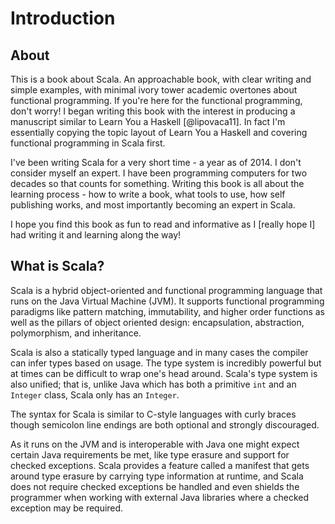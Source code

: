 # Introduction

## About

This is a book about Scala. An approachable book, with clear writing and simple examples, with minimal ivory tower academic overtones about functional programming. If you're here for the functional programming, don't worry! I began writing this book with the interest in producing a manuscript similar to Learn You a Haskell [@lipovaca11]. In fact I'm essentially copying the topic layout of Learn You a Haskell and covering functional programming in Scala first.

I've been writing Scala for a very short time - a year as of 2014. I don't consider myself an expert. I have been programming computers for two decades so that counts for something. Writing this book is all about the learning process - how to write a book, what tools to use, how self publishing works, and most importantly becoming an expert in Scala.

I hope you find this book as fun to read and informative as I [really hope I] had writing it and learning along the way!

## What is Scala?

Scala is a hybrid object-oriented and functional programming language that runs on the Java Virtual Machine (JVM). It supports functional programming paradigms like pattern matching, immutability, and higher order functions as well as the pillars of object oriented design: encapsulation, abstraction, polymorphism, and inheritance.

Scala is also a statically typed language and in many cases the compiler can infer types based on usage. The type system is incredibly powerful but at times can be difficult to wrap one's head around. Scala's type system is also unified; that is, unlike Java which has both a primitive `int` and an `Integer` class, Scala only has an `Integer`.

The syntax for Scala is similar to C-style languages with curly braces though semicolon line endings are both optional and strongly discouraged.

As it runs on the JVM and is interoperable with Java one might expect certain Java requirements be met, like type erasure and support for checked exceptions. Scala provides a feature called a manifest that gets around type erasure by carrying type information at runtime, and Scala does not require checked exceptions be handled and even shields the programmer when working with external Java libraries where a checked exception may be required.
